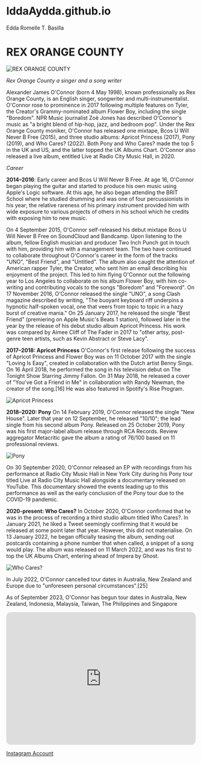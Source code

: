 # IddaAydda.github.io
Edda Romelle T. Basilla


# REX ORANGE COUNTY
![REX ORANGE COUNTY](https://i.pinimg.com/564x/d0/56/2d/d0562d0612fb9935464dd32e98231312.jpg)


*Rex Orange County a singer and a song writer*

 Alexander James O'Connor (born 4 May 1998), known professionally as Rex Orange County, is an English singer, songwriter and multi-instrumentalist. O'Connor rose to prominence in 2017 following multiple features on Tyler, the Creator's Grammy-nominated album Flower Boy, including the single "Boredom". NPR Music journalist Zoë Jones has described O'Connor's music as "a bright blend of hip-hop, jazz, and bedroom pop".
Under the Rex Orange County moniker, O'Connor has released one mixtape, Bcos U Will Never B Free (2015), and three studio albums: Apricot Princess (2017), Pony (2019), and Who Cares? (2022). Both Pony and Who Cares? made the top 5 in the UK and US, and the latter topped the UK Albums Chart. O'Connor also released a live album, entitled Live at Radio City Music Hall, in 2020.



*Career*


**2014–2016**:
Early career and Bcos U Will Never B Free. At age 16, O'Connor began playing the guitar and started to produce his own music using Apple's Logic software. At this age, he also began attending the BRIT School where he studied drumming and was one of four percussionists in his year; the relative rareness of his primary instrument provided him with wide exposure to various projects of others in his school which he credits with exposing him to new music.

On 4 September 2015, O'Connor self-released his debut mixtape Bcos U Will Never B Free on SoundCloud and Bandcamp. Upon listening to the album, fellow English musician and producer Two Inch Punch got in touch with him, providing him with a management team. The two have continued to collaborate throughout O'Connor's career in the form of the tracks "UNO", "Best Friend", and "Untitled". The album also caught the attention of American rapper Tyler, the Creator, who sent him an email describing his enjoyment of the project. This led to him flying O'Connor out the following year to Los Angeles to collaborate on his album Flower Boy, with him co-writing and contributing vocals to the songs "Boredom" and "Foreword". On 17 November 2016, O'Connor released the single "UNO", a song Clash magazine described by writing, "The buoyant keyboard riff underpins a hypnotic half-spoken vocal, one that veers from topic to topic in a hazy burst of creative mania." On 25 January 2017, he released the single "Best Friend" (premiering on Apple Music's Beats 1 station), followed later in the year by the release of his debut studio album Apricot Princess. His work was compared by Aimee Cliff of The Fader in 2017 to "other artsy, post-genre teen artists, such as Kevin Abstract or Steve Lacy". 



**2017–2018: Apricot Princess**
O'Connor's first release following the success of Apricot Princess and Flower Boy was on 11 October 2017 with the single "Loving Is Easy", created in collaboration with the Dutch artist Benny Sings. On 16 April 2018, he performed the song in his television debut on The Tonight Show Starring Jimmy Fallon. On 31 May 2018, he released a cover of "You've Got a Friend in Me" in collaboration with Randy Newman, the creator of the song.[16] He was also featured in Spotify's Rise Program.

![Apricot Princess](https://i.pinimg.com/564x/49/ad/71/49ad711c8dcf831e9a40e1c4b8b046a4.jpg)
 

**2018–2020: Pony**
On 14 February 2019, O'Connor released the single "New House". Later that year on 12 September, he released "10/10"; the lead single from his second album Pony. Released on 25 October 2019, Pony was his first major-label album release through RCA Records. Review aggregator Metacritic gave the album a rating of 76/100 based on 11 professional reviews.

![Pony](https://i.pinimg.com/564x/e3/1a/9b/e31a9b6de8d9da075f95bfa62ef61cc1.jpg)

On 30 September 2020, O'Connor released an EP with recordings from his performance at Radio City Music Hall in New York City during his Pony tour titled Live at Radio City Music Hall alongside a documentary released on YouTube. This documentary showed the events leading up to this performance as well as the early conclusion of the Pony tour due to the COVID-19 pandemic.



**2020-present: Who Cares?**
In October 2020, O'Connor confirmed that he was in the process of recording a third studio album titled Who Cares?. In January 2021, he liked a Tweet seemingly confirming that it would be released at some point later that year. However, this did not materialise. On 13 January 2022, he began officially teasing the album, sending out postcards containing a phone number that when called, a snippet of a song would play. The album was released on 11 March 2022, and was his first to top the UK Albums Chart, entering ahead of Impera by Ghost.

![Who Cares?](https://i.pinimg.com/564x/4d/5a/0d/4d5a0d317b956e3778510933a57e9f1d.jpg)

In July 2022, O'Connor cancelled tour dates in Australia, New Zealand and Europe due to "unforeseen personal circumstances".[25]

As of September 2023, O'Connor has begun tour dates in Australia, New Zealand, Indonesia, Malaysia, Taiwan, The Philippines and Singapore

<div class="embed-spotify-list">
<iframe style="border-radius:12px" src="https://open.spotify.com/embed/artist/7pbDxGE6nQSZVfiFdq9lOL?utm_source=generator" width="100%" height="352" frameBorder="0" allowfullscreen="" allow="autoplay; clipboard-write; encrypted-media; fullscreen; picture-in-picture" loading="lazy"></iframe>


[Instagram Account](https://www.instagram.com/rexorangecounty/?utm_source=ig_web_button_share_sheet&igshid=YzAwZjE1ZTI0Zg==.com)

